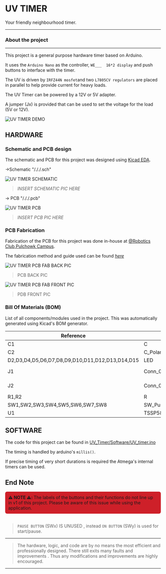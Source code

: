 # UV TIMER

Your friendly neighbourhood timer.

----

### About the project
----

This project is a general purpose hardware timer based on Arduino.

It uses the `Arduino Nano` as the controller, `WE___  16*2 display` and push buttons to interface with the timer. 

The UV is driven by `IRFZ44N mosfet`and two `L7805CV regulators` are placed in parallel to help provide current for heavy loads.

The UV Timer can be powered by a 12V or 5V adapter. 

A jumper (Jx) is provided that can be used to set the voltage for the load (5V or 12V).

![UV TIMER DEMO ](https://github.com/sam-prc-404/UV_timer/Gallery/ "UV TIMER DEMO ")


## HARDWARE

### Schematic and PCB design
The schematic and PCB for this project was designed using [Kicad EDA](https://www.kicad.org/).

->Schematic "/././.sch"

![UV TIMER SCHEMATIC ](https://github.com/sam-prc-404/UV_timer/Gallery/ "UV TIMER SCHEMATIC DIAGRAM")
>*INSERT SCHEMATIC PIC HERE*

-> PCB "/././.pcb"

![UV TIMER PCB ](https://github.com/sam-prc-404/UV_timer/Gallery/ "UV TIMER PCB DESIGN")
>*INSERT PCB PIC HERE*

### PCB Fabrication
Fabrication of the PCB for this project was done in-house at [@Robotics Club,Pulchowk Campus](https://robotics.pcampus.edu.np/). 
    
The fabrication method and guide used can be found [*here*](https://github.com/sam-prc-404/PCB_Fabrication "PCB Fabrication method")

![UV TIMER PCB FAB BACK PIC](https://github.com/sam-prc-404/UV_timer "Fabricated PCB Back")
> PCB BACK PIC

![UV TIMER PCB FAB FRONT PIC ](https://github.com/sam-prc-404/UV_timer "Fabricated PCB Front")
> PDB FRONT PIC


### Bill Of Materials (BOM)
List of all components/modules used in the project.
This was automatically generated using Kicad's BOM generator.

Reference	|Value	|Footprint	|Qty	|
|--------|--------|--------|--------|
C1	|C	|	|1	|
C2	|C_Polarized	|	|1	|
D2,D3,D4,D5,D6,D7,D8,D9,D10,D11,D12,D13,D14,D15	|LED	|LED_THT:LED_D1.8mm_W3.3mm_H2.4mm	|14	|
J1	|Conn_01x07_Socket	|Connector_Molex:Molex_KK-396_5273-07A_1x07_P3.96mm_Vertical	|1	|
J2	|Conn_01x09_Socket	|Connector_Molex:Molex_KK-254_AE-6410-09A_1x09_P2.54mm_Vertical	|1	|
R1,R2	|R	|	|2	|
SW1,SW2,SW3,SW4,SW5,SW6,SW7,SW8	|SW_Push_Dual	|SW_PUSH_6mm_H5mm	|8	|
U1	|TSSP58038	|OptoDevice:Vishay_MINICAST-3Pin	|1	|


## SOFTWARE
The code  for this project  can be found in [UV_Timer/Software/UV_timer.ino ](https://github.com/sam-prc-404/UV_timer "UV TIMER CODE")

The timing is handled by arduino's `millis()`.

If precise timing of very short durations is required the Atmega's internal timers can be used.



## End Note


<div style="background-color: #CE2029; padding: 10px; border-radius: 6px;">
  <strong>⚠️ NOTE ⚠️: </strong>  The labels of the buttons and their functions do not line up in v1 of this project. Please be aware of this issue while using the application.
</div>
<br>

> `PAUSE BUTTON` (SWx) IS UNUSED , instead `ON BUTTON` (SWy) is used for start/pause.

***

>The hardware, logic, and code are by no means the most efficient and professionally designed. There still exits many faults and improvements . Thus any modifications and improvements are highly encouraged.

***
